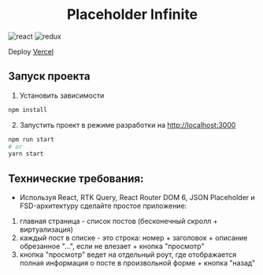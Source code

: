 <h1 align='center'> Placeholder Infinite</h1>

![react](https://img.shields.io/badge/React-black?style=for-the-badge&logo=React&logoColor=#61DAFB)
![redux](https://img.shields.io/badge/redux-black?style=for-the-badge&logo=redux&logoColor=#06b6d4)

Deploy [Vercel](https://placeholder-infinite.vercel.app/)


## Запуск проекта 
1) Установить зависимости

```bash
npm install
```
2) Запустить проект в режиме разработки на [http://localhost:3000](http://localhost:3000)
```bash
npm run start
# or
yarn start
```

## Технические требования:
- Используя React, RTK Query, React Router DOM 6, JSON Placeholder и FSD-архитектуру сделайте простое приложение:
1. главная страница - список постов (бесконечный скролл + виртуализация)
2. каждый пост в списке - это строка: номер + заголовок + описание обрезанное "...", если не влезает + кнопка "просмотр"
3. кнопка "просмотр" ведет на отдельный роут, где отображается полная информация о посте в произвольной форме + кнопка "назад"